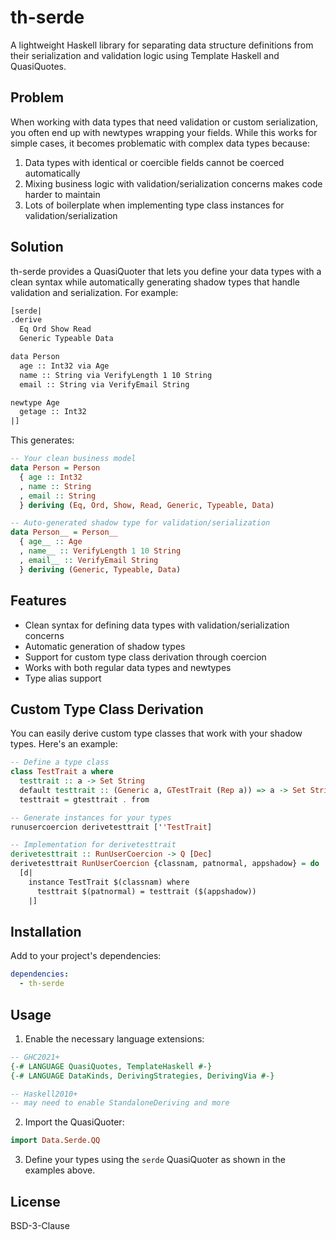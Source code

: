 # th-serde

A lightweight Haskell library for separating data structure definitions from their serialization and validation logic using Template Haskell and QuasiQuotes.

## Problem

When working with data types that need validation or custom serialization, you often end up with newtypes wrapping your fields. While this works for simple cases, it becomes problematic with complex data types because:

1. Data types with identical or coercible fields cannot be coerced automatically
2. Mixing business logic with validation/serialization concerns makes code harder to maintain
3. Lots of boilerplate when implementing type class instances for validation/serialization

## Solution

th-serde provides a QuasiQuoter that lets you define your data types with a clean syntax while automatically generating shadow types that handle validation and serialization. For example:

```haskell
[serde|
.derive
  Eq Ord Show Read
  Generic Typeable Data

data Person
  age :: Int32 via Age
  name :: String via VerifyLength 1 10 String
  email :: String via VerifyEmail String

newtype Age
  getage :: Int32
|]
```

This generates:

```haskell
-- Your clean business model
data Person = Person
  { age :: Int32
  , name :: String
  , email :: String
  } deriving (Eq, Ord, Show, Read, Generic, Typeable, Data)

-- Auto-generated shadow type for validation/serialization
data Person__ = Person__
  { age__ :: Age
  , name__ :: VerifyLength 1 10 String
  , email__ :: VerifyEmail String
  } deriving (Generic, Typeable, Data)
```

## Features

- Clean syntax for defining data types with validation/serialization concerns
- Automatic generation of shadow types
- Support for custom type class derivation through coercion
- Works with both regular data types and newtypes
- Type alias support

## Custom Type Class Derivation

You can easily derive custom type classes that work with your shadow types. Here's an example:

```haskell
-- Define a type class
class TestTrait a where
  testtrait :: a -> Set String
  default testtrait :: (Generic a, GTestTrait (Rep a)) => a -> Set String
  testtrait = gtesttrait . from

-- Generate instances for your types
runusercoercion derivetesttrait [''TestTrait]

-- Implementation for derivetesttrait
derivetesttrait :: RunUserCoercion -> Q [Dec]
derivetesttrait RunUserCoercion {classnam, patnormal, appshadow} = do
  [d|
    instance TestTrait $(classnam) where
      testtrait $(patnormal) = testtrait ($(appshadow))
    |]
```

## Installation

Add to your project's dependencies:

```yaml
dependencies:
  - th-serde
```

## Usage

1. Enable the necessary language extensions:
```haskell
-- GHC2021+
{-# LANGUAGE QuasiQuotes, TemplateHaskell #-}
{-# LANGUAGE DataKinds, DerivingStrategies, DerivingVia #-}

-- Haskell2010+
-- may need to enable StandaloneDeriving and more
```

2. Import the QuasiQuoter:
```haskell
import Data.Serde.QQ
```

3. Define your types using the `serde` QuasiQuoter as shown in the examples above.

## License

BSD-3-Clause
